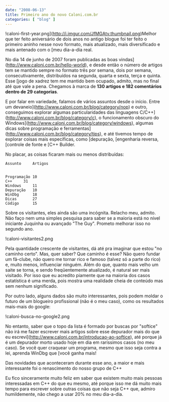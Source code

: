 ```yaml
---
date: "2008-06-13"
title: Primeiro ano do novo Caloni.com.br
categories: [ "blog" ]
---
```

!caloni-first-year.png](http://i.imgur.com/JfMGAtv.thumbnail.png)Melhor que ter feito aniversário de dois anos no antigo blogue foi ter feito o primeiro aninho nesse novo formato, mais atualizado, mais diversificado e mais antenado com o [meu dia-a-dia real.

No dia 14 de junho de 2007 foram publicadas as boas vindas](http://www.caloni.com.br/hello-world), e desde então o número de artigos tem se mantido sempre no formato três por semana, dois por semana, consecutivamente, distribuídos na segunda, quarta e sexta, terça e quinta. Esse [jogo de xadrez tem me mantido bem ocupado, admito, mas no final até que vale a pena. Chegamos à marca de **130 artigos e 182 comentários dentro de 29 categorias**.

E por falar em variedade, falamos de vários assuntos desde o início. Entre um devaneio](http://www.caloni.com.br/blog/category/nop) e outro, conseguimos explorar algumas particularidades das linguagens C/C++](http://www.caloni.com.br/blog/category/c), o funcionamento obscuro do Windows](http://www.caloni.com.br/blog/category/windows), algumas dicas sobre programação e ferramentas](http://www.caloni.com.br/blog/category/tips), e até tivemos tempo de explorar coisas mais específicas, como [depuração, [engenharia reversa, [controle de fonte e [C++ Builder.

No placar, as coisas ficaram mais ou menos distribuídas:

    
    Assunto		Artigos

    
    Programação	10
    C++		31
    Windows		11
    Depuração	10
    WinDbg		18
    Dicas		27
    Código		15

Sobre os visitantes, eles ainda são uma incógnita. Relacho meu, admito. Não faço nem uma simples pesquisa para saber se a maioria está no nível iniciante Juquinha ou avançado "The Guy". Prometo melhorar isso no segundo ano.

!caloni-visitantes2.png

Pela quantidade crescente de visitantes, dá até pra imaginar que estou "no caminho certo". Mas, quer saber? Que caminho é esse? Não quero fundar um fã-clube, não quero me tornar rico e famoso (talvez só a parte do rico) e, muito menos, influenciar ninguém. Além do que, quanto mais velho um saite se torna, e sendo freqüentemente atualizado, é natural ser mais visitado. Por isso que eu acredito piamente que na maioria dos casos estatística é uma merda, pois mostra uma realidade cheia de conteúdo mas sem nenhum significado.

Por outro lado, alguns dados são muito interessantes, pois podem moldar o futuro de um blogueiro profissional (não é o meu caso), como os resultados mais-mais do google:

!caloni-busca-no-google2.png

No entanto, saber que o topo da lista é formado por buscas por "softice" não irá me fazer escrever mais artigos sobre esse depurador mais do que eu escrevi](http://www.caloni.com.br/introducao-ao-softice), até porque já é um depurador morto usado hoje em dia em raríssimos casos (no meu caso). Se você quer craquear um programa, mesmo que isso seja contra a lei, aprenda WinDbg que [você ganha mais!

Das novidades que aconteceram durante esse ano, a maior e mais interessante foi o renascimento do nosso grupo de C++

Eu fico sinceramente muito feliz em saber que existem muito mais pessoas interessadas em C++ do que eu mesmo, até porque isso me dá muito mais tempo para escrever sobre outras coisas que não seja C++ que, admiro humildemente, não chego a usar 20% no meu dia-a-dia.
